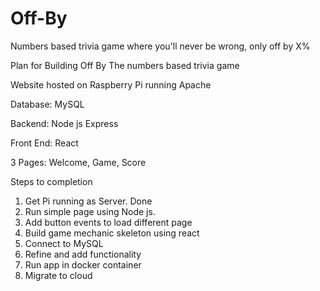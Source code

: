 # Off-By
Numbers based trivia game where you'll never be wrong, only off by X%

Plan for Building Off By
The numbers based trivia game

Website hosted on Raspberry Pi running Apache

Database: MySQL

Backend: Node js Express

Front End: React

3 Pages: Welcome, Game, Score

Steps to completion

1. Get Pi running as Server. Done
2. Run simple page using Node js.
3. Add button events to load different page
4. Build game mechanic skeleton using react
5. Connect to MySQL
6. Refine and add functionality
7. Run app in docker container
8. Migrate to cloud
